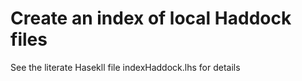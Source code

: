 # Create an index of local Haddock files

See the literate Hasekll file indexHaddock.lhs for details

